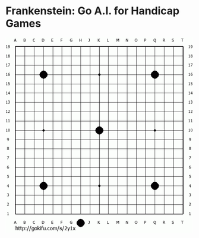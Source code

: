 # Frankenstein: Go A.I. for Handicap Games

![game01](https://github.com/urehkoh/frankenstein/blob/master/game01.gif)
